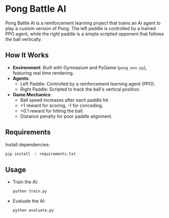 # Pong Battle AI

Pong Battle AI is a reinforcement learning project that trains an AI agent to play a custom version of Pong. The left paddle is controlled by a trained PPO agent, while the right paddle is a simple scripted opponent that follows the ball vertically.

## How It Works

- **Environment**: Built with Gymnasium and PyGame (`pong_env.py`), featuring real time rendering.
- **Agents**:
  - Left Paddle: Controlled by a reinforcement learning agent (PPO).
  - Right Paddle: Scripted to track the ball's vertical position.
- **Game Mechanics**:
  - Ball speed increases after each paddle hit.
  - +1 reward for scoring, -1 for conceding.
  - +0.1 reward for hitting the ball.
  - Distance penalty for poor paddle alignment.

## Requirements

Install dependencies:

```bash
pip install -r requirements.txt
```

## Usage

- Train the AI:
  ```bash
  python train.py
  ```
- Evaluate the AI:
  ```bash
  python evaluate.py
  ```

